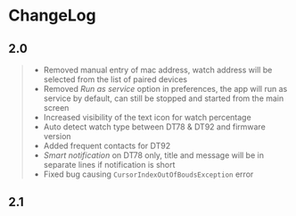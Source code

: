 # ChangeLog


## 2.0
>+ Removed manual entry of mac address, watch address will be selected from the list of paired devices
>+ Removed *Run as service* option in preferences, the app will run as service by default, can still be stopped and started from the main screen
>+ Increased visibility of the text icon for watch percentage
>+ Auto detect watch type between DT78 & DT92 and firmware version
>+ Added frequent contacts for DT92
>+ *Smart notification* on DT78 only, title and message will be in separate lines if notification is short
>+ Fixed bug causing `CursorIndexOutOfBoudsException` error

## 2.1
